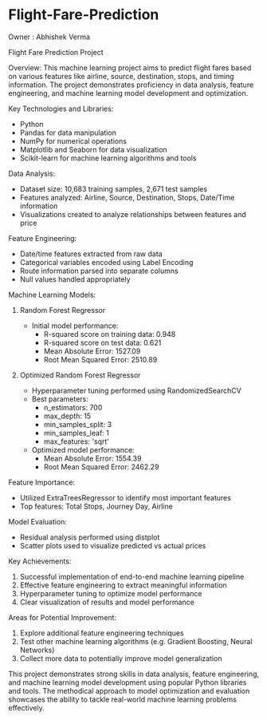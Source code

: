 # Flight-Fare-Prediction

Owner : Abhishek Verma

Flight Fare Prediction Project

Overview:
This machine learning project aims to predict flight fares based on various features like airline, source, destination, stops, and timing information. The project demonstrates proficiency in data analysis, feature engineering, and machine learning model development and optimization.

Key Technologies and Libraries:
- Python
- Pandas for data manipulation 
- NumPy for numerical operations
- Matplotlib and Seaborn for data visualization
- Scikit-learn for machine learning algorithms and tools

Data Analysis:
- Dataset size: 10,683 training samples, 2,671 test samples
- Features analyzed: Airline, Source, Destination, Stops, Date/Time information
- Visualizations created to analyze relationships between features and price

Feature Engineering:
- Date/time features extracted from raw data
- Categorical variables encoded using Label Encoding
- Route information parsed into separate columns
- Null values handled appropriately

Machine Learning Models:
1. Random Forest Regressor
   - Initial model performance:
     * R-squared score on training data: 0.948
     * R-squared score on test data: 0.621
     * Mean Absolute Error: 1527.09
     * Root Mean Squared Error: 2510.89

2. Optimized Random Forest Regressor
   - Hyperparameter tuning performed using RandomizedSearchCV
   - Best parameters:
     * n_estimators: 700
     * max_depth: 15
     * min_samples_split: 3
     * min_samples_leaf: 1
     * max_features: 'sqrt'
   - Optimized model performance:
     * Mean Absolute Error: 1554.39
     * Root Mean Squared Error: 2462.29

Feature Importance:
- Utilized ExtraTreesRegressor to identify most important features
- Top features: Total Stops, Journey Day, Airline

Model Evaluation:
- Residual analysis performed using distplot
- Scatter plots used to visualize predicted vs actual prices

Key Achievements:
1. Successful implementation of end-to-end machine learning pipeline
2. Effective feature engineering to extract meaningful information
3. Hyperparameter tuning to optimize model performance
4. Clear visualization of results and model performance

Areas for Potential Improvement:
1. Explore additional feature engineering techniques
2. Test other machine learning algorithms (e.g. Gradient Boosting, Neural Networks)
3. Collect more data to potentially improve model generalization

This project demonstrates strong skills in data analysis, feature engineering, and machine learning model development using popular Python libraries and tools. The methodical approach to model optimization and evaluation showcases the ability to tackle real-world machine learning problems effectively.
